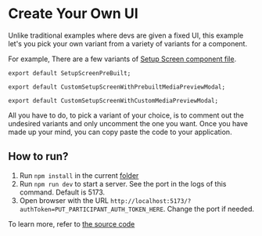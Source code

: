 # Create Your Own UI

Unlike traditional examples where devs are given a fixed UI, this example let's you pick your own variant from a variety of variants for a component.

For example, There are a few variants of [Setup Screen component file](./src/components/setup-screen.tsx).

```tsx
export default SetupScreenPreBuilt;

export default CustomSetupScreenWithPrebuiltMediaPreviewModal;

export default CustomSetupScreenWithCustomMediaPreviewModal;
```

All you have to do, to pick a variant of your choice, is to comment out the undesired variants and only uncomment the one you want. Once you have made up your mind, you can copy paste the code to your application.

## How to run?

1. Run `npm install` in the current [folder](./)
2. Run `npm run dev` to start a server. See the port in the logs of this command. Default is 5173.
3. Open browser with the URL `http://localhost:5173/?authToken=PUT_PARTICIPANT_AUTH_TOKEN_HERE`. Change the port if needed.

To learn more, refer to [the source code](./src/App.tsx)
